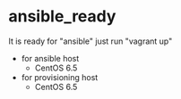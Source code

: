 # ansible_ready
It is ready for "ansible" just run  "vagrant up"

- for ansible host
    - CentOS 6.5
- for provisioning host
    - CentOS 6.5